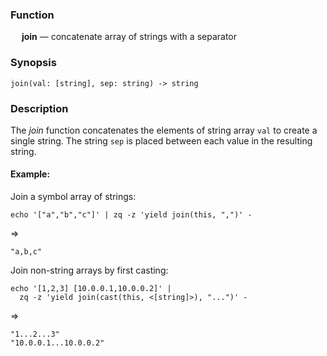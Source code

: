 ### Function

&emsp; **join** &mdash; concatenate array of strings with a separator

### Synopsis

```
join(val: [string], sep: string) -> string
```

### Description

The _join_ function concatenates the elements of string array `val` to create a single
string. The string `sep` is placed between each value in the resulting string.

#### Example:

Join a symbol array of strings:
```mdtest-command
echo '["a","b","c"]' | zq -z 'yield join(this, ",")' -
```
=>
```mdtest-output
"a,b,c"
```

Join non-string arrays by first casting:
```mdtest-command
echo '[1,2,3] [10.0.0.1,10.0.0.2]' |
  zq -z 'yield join(cast(this, <[string]>), "...")' -
```
=>
```mdtest-output
"1...2...3"
"10.0.0.1...10.0.0.2"
```

